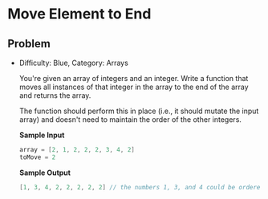 # Move Element to End

## Problem

- Difficulty: Blue, Category: Arrays

  You're given an array of integers and an integer. Write a function that moves
  all instances of that integer in the array to the end of the array and returns
  the array.

  The function should perform this in place (i.e., it should mutate the input
  array) and doesn't need to maintain the order of the other integers.

  **Sample Input**
  ```go
  array = [2, 1, 2, 2, 2, 3, 4, 2]
  toMove = 2
  ```

  **Sample Output**
  ```go
  [1, 3, 4, 2, 2, 2, 2, 2] // the numbers 1, 3, and 4 could be ordered differently
  ```
